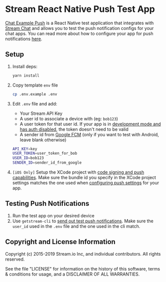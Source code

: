 # Stream React Native Push Test App

[Chat Example Push][7] is a React Native test application that integrates with [Stream Chat][6] and allows you to test the push notification configs for your chat apps. You can read more about how to configure your app for push notifications [here][5].

## Setup

1. Install deps:

   ```bash
   yarn install
   ```

2. Copy template `env` file

   ```bash
   cp .env.example .env
   ```

3. Edit `.env` file and add:

   - Your Stream API Key
   - A user id to associate a device with (eg: `bob123`)
   - A user token for that user id. If your app is in [development mode and has auth disabled][1], the token doesn't need to be valid
   - A sender id from [Google FCM][2] (only if you want to test with Android, leave blank otherwise)

   ```bash
   API_KEY=key
   USER_TOKEN=user_token_for_bob
   USER_ID=bob123
   SENDER_ID=sender_id_from_google
   ```

4. `[iOS Only]` Setup the XCode project with [code signing and push capabilities][3]. Make sure the bundle id you specify in the XCode project settings matches the one used when [configuring push settings][5] for your app.

## Testing Push Notifications

1. Run the test app on your desired device
2. Use `getstream-cli` to [send out test push notifications][4]. Make sure the `user_id` used in the `.env` file and the one used in the cli match.

## Copyright and License Information

Copyright (c) 2015-2019 Stream.io Inc, and individual contributors. All rights reserved.

See the file "LICENSE" for information on the history of this software, terms & conditions for usage, and a DISCLAIMER OF ALL WARRANTIES.

[1]: https://getstream.io/chat/docs/#rn_push_initial
[2]: https://firebase.google.com/docs/cloud-messaging/
[3]: https://getstream.io/chat/docs/#chat-doc-rn-ios-run
[4]: https://getstream.io/chat/docs/#push_test
[5]: https://getstream.io/chat/docs/#push_ios
[6]: https://getstream.io/chat
[7]: https://github.com/GetStream/react-native-chat-example-push
